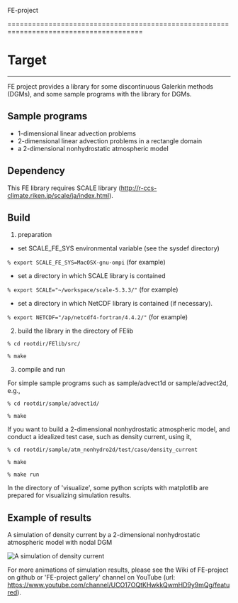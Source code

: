 FE-project 

=======================================================================================

# Target
-----------------------------------------------------------------------------------------
FE project provides a library for some discontinuous Galerkin methods (DGMs), 
and some sample programs with the library for DGMs. 

Sample programs
-----------------------------------------------------------------------------------------
* 1-dimensional linear advection problems
* 2-dimensional linear advection problems in a rectangle domain
* a 2-dimensional nonhydrostatic atmospheric model

Dependency
----------------------------------------------------------------------------------------
This FE library requires SCALE library (http://r-ccs-climate.riken.jp/scale/ja/index.html). 

Build
----------------------------------------------------------------------------------------
1. preparation
  - set SCALE_FE_SYS environmental variable (see the sysdef directory)

  `% export SCALE_FE_SYS=MacOSX-gnu-ompi`   (for example)

  - set a directory in which SCALE library is contained

  `% export SCALE="~/workspace/scale-5.3.3/"`   (for example)

  - set a directory in which NetCDF library is contained (if necessary).
    
  `% export NETCDF="/ap/netcdf4-fortran/4.4.2/"`   (for example)

2. build the library in the directory of FElib

 `% cd rootdir/FElib/src/`

 `% make`

3. compile and run 

 For simple sample programs such as sample/advect1d or sample/advect2d, 
 e.g.,
 
 `% cd rootdir/sample/advect1d/`

 `% make`

 If you want to build a 2-dimensional nonhydrostatic atmospheric model, 
 and conduct a idealized test case, such as density current, using it, 
 
 `% cd rootdir/sample/atm_nonhydro2d/test/case/density_current`

 `% make`

 `% make run`

 In the directory of 'visualize', some python scripts with matplotlib 
 are prepared for visualizing simulation results. 

Example of results
----------------------------------------------------------------------------------------
 
A simulation of density current by a 2-dimensional nonhydrostatic atmospheric model with nodal DGM

![A simulation of density current](https://github.com/ywkawai/FE-project/wiki/gallery/atm_nonhydro2d/density_current/density_current.gif)

 For more animations of simulation results, please see the Wiki of FE-project on github or 'FE-project gallery' channel on YouTube (url: https://www.youtube.com/channel/UCO17OQtKHwkkQwmHD9y9mQg/featured). 

